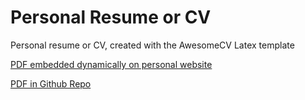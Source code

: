 # Personal Resume or CV

Personal resume or CV, created with the AwesomeCV Latex template

[PDF embedded dynamically on personal website](https://samleo8.github.io/about/index.html#resume)

[PDF in Github Repo](https://github.com/Samleo8/resumecv/blob/master/resume_samuel_leong.pdf)

